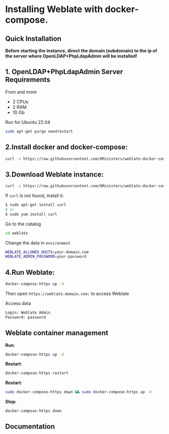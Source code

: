 # Installing Weblate with docker-compose.

## Quick Installation

**Before starting the instance, direct the domain (subdomain) to the ip of the server where OpenLDAP+PhpLdapAdmin will be installed!**

## 1. OpenLDAP+PhpLdapAdmin Server Requirements
From and more
- 2 CPUs
- 2 RAM 
- 10 Gb 

Run for Ubuntu 22.04

``` bash
sudo apt-get purge needrestart
```

## 2.Install docker and docker-compose:

``` bash
curl -s https://raw.githubusercontent.com/6Ministers/weblate-docker-compose-for-application-translations/master/setup.sh | sudo bash -s
```

## 3.Download Weblate instance:


``` bash
curl -s https://raw.githubusercontent.com/6Ministers/weblate-docker-compose-for-application-translations/master/download.sh | sudo bash -s weblate
```

If `curl` is not found, install it:

``` bash
$ sudo apt-get install curl
# or
$ sudo yum install curl
```

Go to the catalog

``` bash
cd weblate
```

Change the data in `environment`

``` bash
WEBLATE_ALLOWED_HOSTS=your-domain.com
WEBLATE_ADMIN_PASSWORD=your-password
```

## 4.Run Weblate:

``` bash
docker-compose-https up -d
```

Then open `https://weblate.domain.com:` to access Weblate


Access data

``` bash
Login: Weblate Admin
Password: password
```


## Weblate container management

**Run**:

``` bash
docker-compose-https up -d
```

**Restart**:

``` bash
docker-compose-https restart
```

**Restart**:

``` bash
sudo docker-compose-https down && sudo docker-compose-https up -d
```

**Stop**:

``` bash
docker-compose-https down
```

## Documentation
